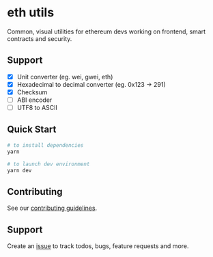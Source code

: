 # eth utils

Common, visual utilities for ethereum devs working on frontend, smart contracts and security.

## Support

- [x] Unit converter (eg. wei, gwei, eth)
- [x] Hexadecimal to decimal converter (eg. 0x123 -> 291)
- [x] Checksum
- [ ] ABI encoder
- [ ] UTF8 to ASCII

## Quick Start

```bash
# to install dependencies
yarn

# to launch dev environment
yarn dev

```

## Contributing

See our [contributing guidelines](./CONTRIBUTING.md).

## Support

Create an [issue](https://github.com/geist-org/geist-ui/issues/new/choose) to track todos, bugs, feature requests and more.
